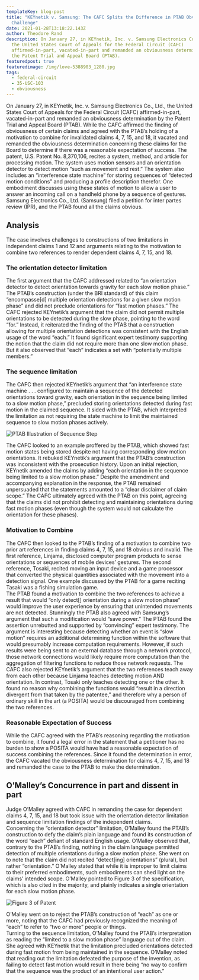 ```yaml
---
templateKey: blog-post
title: "KEYnetik v. Samsung: The CAFC Splits the Difference in PTAB Obviousness
  Challenge"
date: 2021-01-28T13:18:22.143Z
author: Theodore Rand
description: On January 27, in KEYnetik, Inc. v. Samsung Electronics Co., Ltd.,
  the United States Court of Appeals for the Federal Circuit (CAFC)
  affirmed-in-part, vacated-in-part and remanded an obviousness determination by
  the Patent Trial and Appeal Board (PTAB).
featuredpost: true
featuredimage: /img/love-5388903_1280.jpg
tags:
  - federal-circuit
  - 35-USC-103
  - obviousness
---
```

On January 27, in KEYnetik, Inc. v. Samsung Electronics Co., Ltd., the United States Court of Appeals for the Federal Circuit (CAFC) affirmed-in-part, vacated-in-part and remanded an obviousness determination by the Patent Trial and Appeal Board (PTAB). While the CAFC affirmed the finding of obviousness of certain claims and agreed with the PTAB’s holding of a motivation to combine for invalidated claims 4, 7, 15, and 18, it vacated and remanded the obviousness determination concerning these claims for the Board to determine if there was a reasonable expectation of success. 
The patent, U.S. Patent No. 8,370,106, recites a system, method, and article for processing motion. The system uses motion sensors and an orientation detector to detect motion “such as movement and rest.” The system also includes an “interference state machine” for storing sequences of “detected motion conditions” and producing a profile description therefor. One embodiment discusses using these states of motion to allow a user to answer an incoming call on a handheld phone by a sequence of gestures. Samsung Electronics Co., Ltd. (Samsung) filed a petition for inter partes review (IPR), and the PTAB found all the claims obvious. 


## Analysis 

The case involves challenges to constructions of two limitations in independent claims 1 and 12 and arguments relating to the motivation to combine two references to render dependent claims 4, 7, 15, and 18. 


### The orientation detector limitation

 The first argument that the CAFC addressed related to “an orientation detector to detect orientation towards gravity for each slow motion phase.” The PTAB’s construction (under the BRI standard) of this claim “encompasse\[d] multiple orientation detections for a given slow motion phase” and did not preclude orientations for “fast motion phases.” The CAFC rejected KEYnetik’s argument that the claim did not permit multiple orientations to be detected during the slow phase, pointing to the word “for.” Instead, it reiterated the finding of the PTAB that a construction allowing for multiple orientation detections was consistent with the English usage of the word “each.” It found significant expert testimony supporting the notion that the claim did not require more than one slow motion phase. But it also observed that “each” indicates a set with “potentially multiple members.” 

### The sequence limitation 

The CAFC then rejected KEYnetik’s argument that “an interference state machine . . . configured to: maintain a sequence of the detected orientations toward gravity, each orientation in the sequence being limited to a slow motion phase,” precluded storing orientations detected during fast motion in the claimed sequence. It sided with the PTAB, which interpreted the limitation as not requiring the state machine to limit the maintained sequence to slow motion phases actively. 

![](/img/ptab-illustration.png "PTAB Illustration of Sequence Step")

The CAFC looked to an example proffered by the PTAB, which showed fast motion states being stored despite not having corresponding slow motion orientations. It rebuked KEYnetik’s argument that the PTAB’s construction was inconsistent with the prosecution history. Upon an initial rejection, KEYnetik amended the claims by adding “each orientation in the sequence being limited to a slow motion phase.” Despite the amendment and accompanying explanation in the response, the PTAB remained unpersuaded that the statements amounted to a “clear disclaimer of claim scope.” The CAFC ultimately agreed with the PTAB on this point, agreeing that the claims did not prohibit detecting and maintaining orientations during fast motion phases (even though the system would not calculate the orientation for these phases). 

### Motivation to Combine 

The CAFC then looked to the PTAB’s finding of a motivation to combine two prior art references in finding claims 4, 7, 15, and 18 obvious and invalid. The first reference, Linjama, disclosed computer program products to sense orientations or sequences of mobile devices’ gestures. The second reference, Tosaki, recited moving an input device and a game processor that converted the physical quantities associated with the movement into a detection signal. One example discussed by the PTAB for a game reciting Tasaki was a fishing simulation game.\
The PTAB found a motivation to combine the two references to achieve a result that would “only detect\[] orientation during a slow motion phase” would improve the user experience by ensuring that unintended movements are not detected. Stunningly the PTAB also agreed with Samsung’s argument that such a modification would “save power.” The PTAB found the assertion unrebutted and supported by “convincing” expert testimony. The argument is interesting because detecting whether an event is “slow motion” requires an additional determining function within the software that would presumably increase computation requirements. However, if such results were being sent to an external database through a network protocol, those network connections would likely require more computation than the aggregation of filtering functions to reduce those network requests. 
The CAFC also rejected KEYnetik’s argument that the two references teach away from each other because Linjama teaches detecting motion AND orientation. In contrast, Tosaki only teaches detecting one or the other. It found no reason why combining the functions would “result in a direction divergent from that taken by the patentee,” and therefore why a person of ordinary skill in the art (a POSITA) would be discouraged from combining the two references. 


### Reasonable Expectation of Success 

While the CAFC agreed with the PTAB’s reasoning regarding the motivation to combine, it found a legal error in the statement that a petitioner has no burden to show a POSITA would have had a reasonable expectation of success combining the references. Since it found the determination in error, the CAFC vacated the obviousness determination for claims 4, 7, 15, and 18 and remanded the case to the PTAB to make the determination.

## O’Malley’s Concurrence in part and dissent in part 

Judge O’Malley agreed with CAFC in remanding the case for dependent claims 4, 7, 15, and 18 but took issue with the orientation detector limitation and sequence limitation findings of the independent claims.\
Concerning the “orientation detector” limitation, O’Malley found the PTAB’s construction to defy the claim’s plain language and found its construction of the word “each” defiant of standard English usage. O’Malley observed that, contrary to the PTAB’s finding, nothing in the claim language permitted detection of multiple orientations during a slow motion phase. She went on to note that the claim did not recited “detect\[ing] orientations” (plural), but rather “orientation.” O’Malley stated that while it is improper to limit claims to their preferred embodiments, such embodiments can shed light on the claims’ intended scope. O’Malley pointed to Figure 3 of the specification, which is also cited in the majority, and plainly indicates a single orientation for each slow motion phase. 

![Figure 3 of Patent](/img/fig3.png)

O’Malley went on to reject the PTAB’s construction of “each” as one or more, noting that the CAFC had previously recognized the meaning of “each” to refer to “two or more” people or things.\
Turning to the sequence limitation, O’Malley found the PTAB’s interpretation as reading the “limited to a slow motion phase” language out of the claim. She agreed with KEYnetik that the limitation precluded orientations detected during fast motion from being maintained in the sequence. O’Malley noted that reading out the limitation defeated the purpose of the invention, as failing to detect fast motion would result in there being “no way to confirm that the sequence was the product of an intentional user action.”